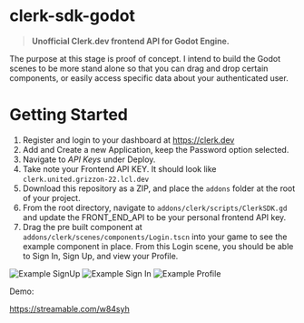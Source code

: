 # clerk-sdk-godot
> **Unofficial Clerk.dev frontend API for Godot Engine.**

The purpose at this stage is proof of concept. I intend to build the Godot scenes to be more stand alone so that you can drag and drop certain components, or easily access specific data about your authenticated user.

# Getting Started
1. Register and login to your dashboard at https://clerk.dev
2. Add and Create a new Application, keep the Password option selected.
3. Navigate to *API Keys* under Deploy.
4. Take note your Frontend API KEY. It should look like `clerk.united.grizzon-22.lcl.dev`
5. Download this repository as a ZIP, and place the `addons` folder at the root of your project.
6. From the root directory, navigate to `addons/clerk/scripts/ClerkSDK.gd` and update the FRONT_END_API to be your personal frontend API key.
7. Drag the pre built component at `addons/clerk/scenes/components/Login.tscn` into your game to see the example component in place. From this Login scene, you should be able to Sign In, Sign Up, and view your Profile.


![Example SignUp](https://g.pippy.io/adept-drawer-2543/Sign-Up.PNG)
![Example Sign In](https://g.pippy.io/unadvised-sink-9673/sign-in.png)
![Example Profile](https://g.pippy.io/knotty-bike-8586/profile.png)

Demo:

https://streamable.com/w84syh

